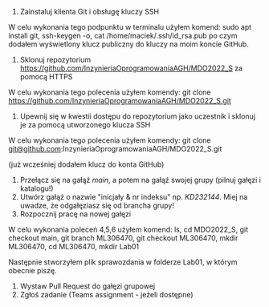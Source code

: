 1.  Zainstaluj klienta Git i obsługę kluczy SSH

W celu wykonania tego podpunktu w terminalu użyłem komend: sudo apt
install git, ssh-keygen -o, cat /home/maciek/.ssh/id\_rsa.pub po czym
dodałem wyświetlony klucz publiczny do kluczy na moim koncie GitHub.

1.  Sklonuj repozytorium
    <https://github.com/InzynieriaOprogramowaniaAGH/MDO2022_S> za pomocą
    HTTPS

W celu wykonania tego polecenia użyłem komendy: git clone
<https://github.com/InzynieriaOprogramowaniaAGH/MDO2022_S.git>

1.  Upewnij się w kwestii dostępu do repozytorium jako uczestnik i
    sklonuj je za pomocą utworzonego klucza SSH

W celu wykonania tego polecenia użyłem komendy: git clone
git@github.com:InzynieriaOprogramowaniaAGH/MDO2022\_S.git

(już wcześniej dodałem klucz do konta GitHub)

1.  Przełącz się na gałąź *main*, a potem na gałąź swojej grupy (pilnuj
    gałęzi i katalogu!)
2.  Utwórz gałąź o nazwie "inicjały & nr indeksu" np. *KD232144*. Miej
    na uwadze, że odgałęziasz się od brancha grupy!
3.  Rozpocznij pracę na nowej gałęzi

W celu wykonania poleceń 4,5,6 użyłem komend: ls, cd MDO2022\_S, git
checkout main, git branch ML306470, git checkout ML306470, mkdir
ML306470, cd ML306470, mkdir Lab01

Następnie stworzyłem plik sprawozdania w folderze Lab01, w którym
obecnie piszę.

1.  Wystaw Pull Request do gałęzi grupowej
2.  Zgłoś zadanie (Teams assignment - jeżeli dostępne)
